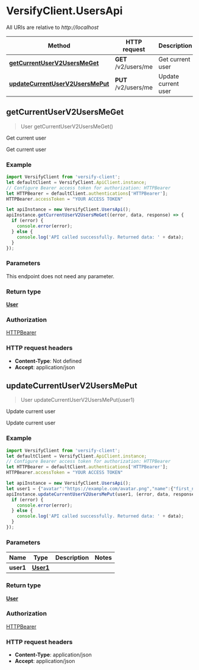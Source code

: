 # VersifyClient.UsersApi

All URIs are relative to *http://localhost*

Method | HTTP request | Description
------------- | ------------- | -------------
[**getCurrentUserV2UsersMeGet**](UsersApi.md#getCurrentUserV2UsersMeGet) | **GET** /v2/users/me | Get current user
[**updateCurrentUserV2UsersMePut**](UsersApi.md#updateCurrentUserV2UsersMePut) | **PUT** /v2/users/me | Update current user



## getCurrentUserV2UsersMeGet

> User getCurrentUserV2UsersMeGet()

Get current user

Get current user

### Example

```javascript
import VersifyClient from 'versify-client';
let defaultClient = VersifyClient.ApiClient.instance;
// Configure Bearer access token for authorization: HTTPBearer
let HTTPBearer = defaultClient.authentications['HTTPBearer'];
HTTPBearer.accessToken = "YOUR ACCESS TOKEN"

let apiInstance = new VersifyClient.UsersApi();
apiInstance.getCurrentUserV2UsersMeGet((error, data, response) => {
  if (error) {
    console.error(error);
  } else {
    console.log('API called successfully. Returned data: ' + data);
  }
});
```

### Parameters

This endpoint does not need any parameter.

### Return type

[**User**](User.md)

### Authorization

[HTTPBearer](../README.md#HTTPBearer)

### HTTP request headers

- **Content-Type**: Not defined
- **Accept**: application/json


## updateCurrentUserV2UsersMePut

> User updateCurrentUserV2UsersMePut(user1)

Update current user

Update current user

### Example

```javascript
import VersifyClient from 'versify-client';
let defaultClient = VersifyClient.ApiClient.instance;
// Configure Bearer access token for authorization: HTTPBearer
let HTTPBearer = defaultClient.authentications['HTTPBearer'];
HTTPBearer.accessToken = "YOUR ACCESS TOKEN"

let apiInstance = new VersifyClient.UsersApi();
let user1 = {"avatar":"https://example.com/avatar.png","name":{"first_name":"Jane","last_name":"Doe"}}; // User1 | 
apiInstance.updateCurrentUserV2UsersMePut(user1, (error, data, response) => {
  if (error) {
    console.error(error);
  } else {
    console.log('API called successfully. Returned data: ' + data);
  }
});
```

### Parameters


Name | Type | Description  | Notes
------------- | ------------- | ------------- | -------------
 **user1** | [**User1**](User1.md)|  | 

### Return type

[**User**](User.md)

### Authorization

[HTTPBearer](../README.md#HTTPBearer)

### HTTP request headers

- **Content-Type**: application/json
- **Accept**: application/json

